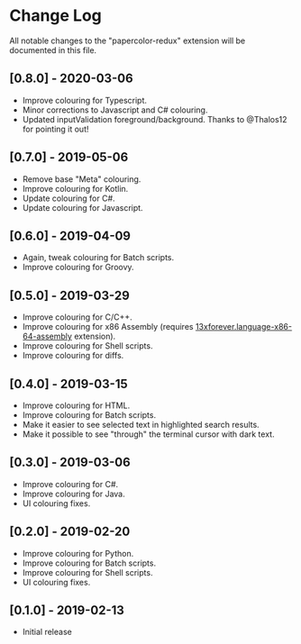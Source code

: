# Change Log
All notable changes to the "papercolor-redux" extension will be documented in this file.

## [0.8.0] - 2020-03-06
- Improve colouring for Typescript.
- Minor corrections to Javascript and C# colouring.
- Updated inputValidation foreground/background. Thanks to @Thalos12 for pointing it out!

## [0.7.0] - 2019-05-06
- Remove base "Meta" colouring.
- Improve colouring for Kotlin.
- Update colouring for C#.
- Update colouring for Javascript.

## [0.6.0] - 2019-04-09
- Again, tweak colouring for Batch scripts.
- Improve colouring for Groovy.

## [0.5.0] - 2019-03-29
- Improve colouring for C/C++.
- Improve colouring for x86 Assembly (requires  [13xforever.language-x86-64-assembly](https://marketplace.visualstudio.com/items?itemName=13xforever.language-x86-64-assembly) extension).
- Improve colouring for Shell scripts.
- Improve colouring for diffs.

## [0.4.0] - 2019-03-15
- Improve colouring for HTML.
- Improve colouring for Batch scripts.
- Make it easier to see selected text in highlighted search results.
- Make it possible to see "through" the terminal cursor with dark text.

## [0.3.0] - 2019-03-06
- Improve colouring for C#.
- Improve colouring for Java.
- UI colouring fixes. 

## [0.2.0] - 2019-02-20
- Improve colouring for Python.
- Improve colouring for Batch scripts.
- Improve colouring for Shell scripts.
- UI colouring fixes. 

## [0.1.0] - 2019-02-13
- Initial release
